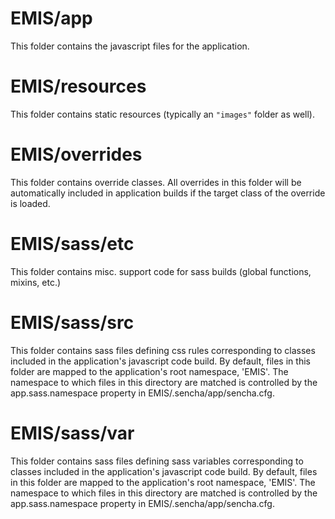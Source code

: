 # EMIS/app

This folder contains the javascript files for the application.

# EMIS/resources

This folder contains static resources (typically an `"images"` folder as well).

# EMIS/overrides

This folder contains override classes. All overrides in this folder will be 
automatically included in application builds if the target class of the override
is loaded.

# EMIS/sass/etc

This folder contains misc. support code for sass builds (global functions, 
mixins, etc.)

# EMIS/sass/src

This folder contains sass files defining css rules corresponding to classes
included in the application's javascript code build.  By default, files in this 
folder are mapped to the application's root namespace, 'EMIS'. The
namespace to which files in this directory are matched is controlled by the
app.sass.namespace property in EMIS/.sencha/app/sencha.cfg. 

# EMIS/sass/var

This folder contains sass files defining sass variables corresponding to classes
included in the application's javascript code build.  By default, files in this 
folder are mapped to the application's root namespace, 'EMIS'. The
namespace to which files in this directory are matched is controlled by the
app.sass.namespace property in EMIS/.sencha/app/sencha.cfg. 
